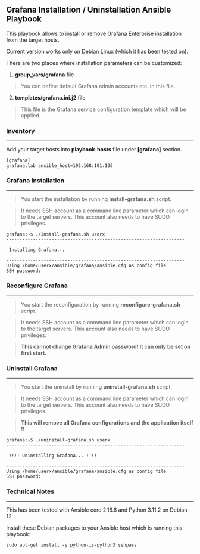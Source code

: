 ## Grafana Installation / Uninstallation Ansible Playbook

This playbook allows to install or remove Grafana Enterprise installation from the target hosts.

Current version works only on Debian Linux (which it has been tested on).

There are two places where installation parameters can be customized:
1. **group_vars/grafana** file
> You can define default Grafana admin accounts etc. in this file.

2. **templates/grafana.ini.j2** file
> This file is the Grafana service configuration template which will be applied. 

### Inventory
---
Add your target hosts into **playbook-hosts** file under **[grafana]** section.

```
[grafana]
grafana.lab ansible_host=192.168.101.136
```

### Grafana Installation
---
> You start the installation by running **install-grafana.sh** script.

> It needs SSH account as a command line parameter which can login to the target servers. This account also needs to have SUDO privileges.

```
grafana:~$ ./install-grafana.sh userx
-------------------------------------------------------------------

 Installing Grafana...

-------------------------------------------------------------------
Using /home/userx/ansible/grafana/ansible.cfg as config file
SSH password: 
```
### Reconfigure Grafana
---
> You start the reconfiguration by running **reconfigure-grafana.sh** script.

> It needs SSH account as a command line parameter which can login to the target servers. This account also needs to have SUDO privileges.

> **This cannot change Grafana Admin password! It can only be set on first start.**

### Uninstall Grafana
---
> You start the uninstall by running **uninstall-grafana.sh** script.

> It needs SSH account as a command line parameter which can login to the target servers. This account also needs to have SUDO privileges.

> **This will remove all Grafana configurations and the application itself !!**

```
grafana:~$ ./uninstall-grafana.sh userx
-------------------------------------------------------------------

 !!!! Uninstalling Grafana... !!!!

-------------------------------------------------------------------
Using /home/userx/ansible/grafana/ansible.cfg as config file
SSH password: 
```

### Technical Notes
---
This has been tested with Ansible core 2.16.6 and Python 3.11.2 on Debian 12

Install these Debian packages to your Ansible host which is running this playbook:
```
sudo apt-get install -y python-is-python3 sshpass
```
